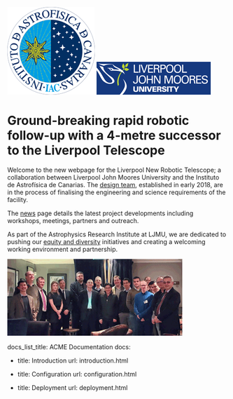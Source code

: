 ![text about an image](logo-iac.png) ![text about an image](ljmu_logo.png)

# Ground-breaking rapid robotic follow-up with a 4-metre successor to the Liverpool Telescope

Welcome to the new webpage for the Liverpool New Robotic Telescope; a collaboration between Liverpool John Moores University and the Instituto de Astrofísica de Canarias. The [design team](team.md), established in early 2018, are in the process of finalising the engineering and science requirements of the facility.

The [news](news.md) page details the latest project developments including workshops, meetings, partners and outreach.

As part of the Astrophysics Research Institute at LJMU, we are dedicated to pushing our [equity and diversity](ed.md) initiatives and creating a welcoming working environment and partnership. 

![text about an image](NRTW_group_2_400.png) 

docs_list_title: ACME Documentation
docs:

- title: Introduction
  url: introduction.html

- title: Configuration
  url: configuration.html

- title: Deployment
  url: deployment.html

